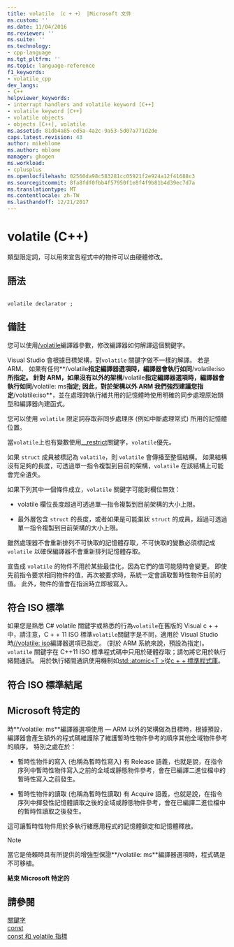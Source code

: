 ```yaml
---
title: volatile （c + +） |Microsoft 文件
ms.custom: ''
ms.date: 11/04/2016
ms.reviewer: ''
ms.suite: ''
ms.technology:
- cpp-language
ms.tgt_pltfrm: ''
ms.topic: language-reference
f1_keywords:
- volatile_cpp
dev_langs:
- C++
helpviewer_keywords:
- interrupt handlers and volatile keyword [C++]
- volatile keyword [C++]
- volatile objects
- objects [C++], volatile
ms.assetid: 81db4a85-ed5a-4a2c-9a53-5d07a771d2de
caps.latest.revision: 43
author: mikeblome
ms.author: mblome
manager: ghogen
ms.workload:
- cplusplus
ms.openlocfilehash: 02560da98c583281cc05921f2e924a12f41688c3
ms.sourcegitcommit: 8fa8fdf0fbb4f57950f1e8f4f9b81b4d39ec7d7a
ms.translationtype: MT
ms.contentlocale: zh-TW
ms.lasthandoff: 12/21/2017
---
```

# <a name="volatile-c"></a>volatile (C++)
類型限定詞，可以用來宣告程式中的物件可以由硬體修改。  
  
## <a name="syntax"></a>語法  
  
```  
  
volatile declarator ;  
```  
  
## <a name="remarks"></a>備註  
 您可以使用[/volatile](../build/reference/volatile-volatile-keyword-interpretation.md)編譯器參數，修改編譯器如何解譯這個關鍵字。  
  
 Visual Studio 會根據目標架構，對`volatile` 關鍵字做不一樣的解譯。 若是 ARM、 如果有任何**/volatile**指定編譯器選項時，編譯器會執行如同**/volatile:iso**所指定。 針對 ARM，如果沒有以外的架構**/volatile**指定編譯器選項時，編譯器會執行如同**/volatile: ms**指定; 因此，對於架構以外 ARM 我們強烈建議您指定**/volatile:iso**，並在處理跨執行緒共用的記憶體時使用明確的同步處理原始類型和編譯器內建函式。  
  
 您可以使用 `volatile` 限定詞存取非同步處理序 (例如中斷處理常式) 所用的記憶體位置。  
  
 當`volatile`上也有變數使用[__restrict](../cpp/extension-restrict.md)關鍵字，`volatile`優先。  
  
 如果 `struct` 成員被標記為 `volatile`，則 `volatile` 會傳播至整個結構。 如果結構沒有足夠的長度，可透過單一指令複製到目前的架構，`volatile` 在該結構上可能會完全遺失。  
  
 如果下列其中一個條件成立，`volatile` 關鍵字可能對欄位無效：  
  
-   volatile 欄位長度超過可透過單一指令複製到目前架構的大小上限。  
  
-   最外層包含 `struct` 的長度，或者如果是可能巢狀 `struct` 的成員，超過可透過單一指令複製到目前架構的大小上限。  
  
 雖然處理器不會重新排列不可快取的記憶體存取，不可快取的變數必須標記成 `volatile` 以確保編譯器不會重新排列記憶體存取。  
  
 宣告成 `volatile` 的物件不用於某些最佳化，因為它們的值可能隨時會變更。  即使先前指令要求相同物件的值，再次被要求時，系統一定會讀取暫時性物件目前的值。  此外，物件的值會在指派時立即被寫入。  
  
## <a name="iso-compliant"></a>符合 ISO 標準  
 如果您是熟悉 C# volatile 關鍵字或熟悉的行為`volatile`在舊版的 Visual c + + 中，請注意，C + + 11 ISO 標準`volatile`關鍵字是不同，適用於 Visual Studio 時[//volatile: iso](../build/reference/volatile-volatile-keyword-interpretation.md)編譯器選項已指定。 (對於 ARM 系統來說，預設為指定)。 `volatile` 關鍵字在 C++11 ISO 標準程式碼中只用於硬體存取；請勿將它用於執行緒間通訊。 用於執行緒間通訊使用機制如[std::atomic\<T >](../standard-library/atomic.md)從[c + + 標準程式庫](../standard-library/cpp-standard-library-reference.md)。  
  
## <a name="end-of-iso-compliant"></a>符合 ISO 標準結尾  
  
## <a name="microsoft-specific"></a>Microsoft 特定的  
 時**/volatile: ms**編譯器選項使用 — ARM 以外的架構做為目標時，根據預設，編譯器會產生額外的程式碼維護除了維護暫時性物件參考的順序其他全域物件參考的順序。 特別之處在於：  
  
-   暫時性物件的寫入 (也稱為暫時性寫入) 有 Release 語義，也就是說，在指令序列中暫時性物件寫入之前的全域或靜態物件參考，會在已編譯二進位檔中的暫時性寫入之前發生。  
  
-   暫時性物件的讀取 (也稱為暫時性讀取) 有 Acquire 語義，也就是說，在指令序列中揮發性記憶體讀取之後的全域或靜態物件參考，會在已編譯二進位檔中的暫時性讀取之後發生。  
  
 這可讓暫時性物件用於多執行緒應用程式的記憶體鎖定和記憶體釋放。  
  
> [!NOTE]
>  當它是倚賴時具有所提供的增強型保證**/volatile: ms**編譯器選項時，程式碼是不可移植。  
  
**結束 Microsoft 特定的**  
  
## <a name="see-also"></a>請參閱  
 [關鍵字](../cpp/keywords-cpp.md)   
 [const](../cpp/const-cpp.md)   
 [const 和 volatile 指標](../cpp/const-and-volatile-pointers.md)